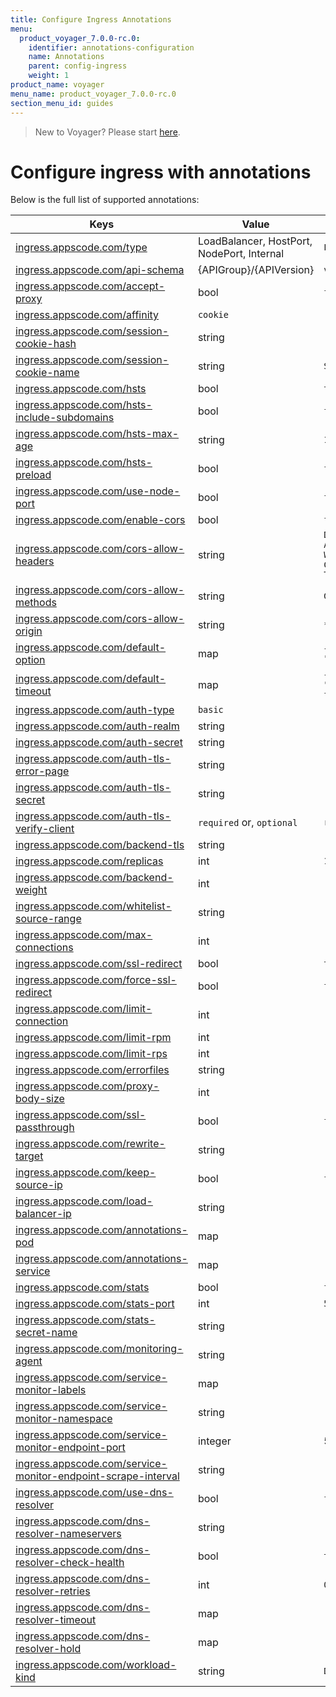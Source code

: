 ```yaml
---
title: Configure Ingress Annotations
menu:
  product_voyager_7.0.0-rc.0:
    identifier: annotations-configuration
    name: Annotations
    parent: config-ingress
    weight: 1
product_name: voyager
menu_name: product_voyager_7.0.0-rc.0
section_menu_id: guides
---
```


> New to Voyager? Please start [here](/products/voyager/7.0.0-rc.0/concepts/overview).

# Configure ingress with annotations

Below is the full list of supported annotations:

|  Keys  |   Value   |  Default |
|--------|-----------|----------|
| [ingress.appscode.com/type](/products/voyager/7.0.0-rc.0/concepts/README) | LoadBalancer, HostPort, NodePort, Internal | `LoadBalancer` |
| [ingress.appscode.com/api-schema](/products/voyager/7.0.0-rc.0/concepts/overview) | {APIGroup}/{APIVersion} | `voyager.appscode.com/v1beta1` |
| [ingress.appscode.com/accept-proxy](/products/voyager/7.0.0-rc.0/guides/ingress/configuration/accept-proxy) | bool | `false` |
| [ingress.appscode.com/affinity](/products/voyager/7.0.0-rc.0/guides/ingress/http/sticky-session) | `cookie` | |
| [ingress.appscode.com/session-cookie-hash](/products/voyager/7.0.0-rc.0/guides/ingress/http/sticky-session) | string | |
| [ingress.appscode.com/session-cookie-name](/products/voyager/7.0.0-rc.0/guides/ingress/http/sticky-session) | string | `SERVERID` |
| [ingress.appscode.com/hsts](/products/voyager/7.0.0-rc.0/guides/ingress/http/hsts) | bool | `true` |
| [ingress.appscode.com/hsts-include-subdomains](/products/voyager/7.0.0-rc.0/guides/ingress/http/hsts) | bool | `false` |
| [ingress.appscode.com/hsts-max-age](/products/voyager/7.0.0-rc.0/guides/ingress/http/hsts) | string | `15768000` |
| [ingress.appscode.com/hsts-preload](/products/voyager/7.0.0-rc.0/guides/ingress/http/hsts) | bool | `false` |
| [ingress.appscode.com/use-node-port](/products/voyager/7.0.0-rc.0/concepts/ingress-types/nodeport) | bool | `false` |
| [ingress.appscode.com/enable-cors](/products/voyager/7.0.0-rc.0/guides/ingress/http/cors) | bool | `false` |
| [ingress.appscode.com/cors-allow-headers](/products/voyager/7.0.0-rc.0/guides/ingress/http/cors) | string | `DNT,X-CustomHeader,Keep-Alive,User-Agent,X-Requested-With,If-Modified-Since,Cache-Control,Content-Type,Authorization` |
| [ingress.appscode.com/cors-allow-methods](/products/voyager/7.0.0-rc.0/guides/ingress/http/cors) | string | `GET,PUT,POST,DELETE,PATCH,OPTIONS` |
| [ingress.appscode.com/cors-allow-origin](/products/voyager/7.0.0-rc.0/guides/ingress/http/cors) | string | `*` |
| [ingress.appscode.com/default-option](/products/voyager/7.0.0-rc.0/guides/ingress/configuration/default-options) | map | `{"http-server-close": "true", "dontlognull": "true"}` |
| [ingress.appscode.com/default-timeout](/products/voyager/7.0.0-rc.0/guides/ingress/configuration/default-timeouts) | map | `{"connect": "50s", "server": "50s", "client": "50s", "client-fin": "50s", "tunnel": "50s"}` |
| [ingress.appscode.com/auth-type](/products/voyager/7.0.0-rc.0/guides/ingress/security/basic-auth) | `basic` | |
| [ingress.appscode.com/auth-realm](/products/voyager/7.0.0-rc.0/guides/ingress/security/basic-auth) | string | |
| [ingress.appscode.com/auth-secret](/products/voyager/7.0.0-rc.0/guides/ingress/security/basic-auth) | string | |
| [ingress.appscode.com/auth-tls-error-page](/products/voyager/7.0.0-rc.0/guides/ingress/security/tls-auth) | string | |
| [ingress.appscode.com/auth-tls-secret](/products/voyager/7.0.0-rc.0/guides/ingress/security/tls-auth) | string | |
| [ingress.appscode.com/auth-tls-verify-client](/products/voyager/7.0.0-rc.0/guides/ingress/security/tls-auth) | `required` or, `optional` | `required` |
| [ingress.appscode.com/backend-tls](/products/voyager/7.0.0-rc.0/guides/ingress/tls/backend-tls) | string | |
| [ingress.appscode.com/replicas](/products/voyager/7.0.0-rc.0/guides/ingress/scaling) | int | `1` |
| [ingress.appscode.com/backend-weight](/products/voyager/7.0.0-rc.0/guides/ingress/http/blue-green-deployment) | int | |
| [ingress.appscode.com/whitelist-source-range](/products/voyager/7.0.0-rc.0/guides/ingress/configuration/whitelist) | string | |
| [ingress.appscode.com/max-connections](/products/voyager/7.0.0-rc.0/guides/ingress/configuration/max-connections) | int | |
| [ingress.appscode.com/ssl-redirect](/products/voyager/7.0.0-rc.0/guides/ingress/configuration/ssl-redirect) | bool | `true` |
| [ingress.appscode.com/force-ssl-redirect](/products/voyager/7.0.0-rc.0/guides/ingress/configuration/ssl-redirect) | bool | `false` |
| [ingress.appscode.com/limit-connection](/products/voyager/7.0.0-rc.0/guides/ingress/configuration/rate-limit) | int | |
| [ingress.appscode.com/limit-rpm](/products/voyager/7.0.0-rc.0/guides/ingress/configuration/rate-limit) | int | |
| [ingress.appscode.com/limit-rps](/products/voyager/7.0.0-rc.0/guides/ingress/configuration/rate-limit) | int | |
| [ingress.appscode.com/errorfiles](/products/voyager/7.0.0-rc.0/guides/ingress/configuration/error-files) | string | |
| [ingress.appscode.com/proxy-body-size](/products/voyager/7.0.0-rc.0/guides/ingress/configuration/body-size) | int | |
| [ingress.appscode.com/ssl-passthrough](/products/voyager/7.0.0-rc.0/guides/ingress/configuration/ssl-passthrough) | bool | `false` |
| [ingress.appscode.com/rewrite-target](/products/voyager/7.0.0-rc.0/guides/ingress/configuration/rewrite-target) | string | |
| [ingress.appscode.com/keep-source-ip](/products/voyager/7.0.0-rc.0/guides/ingress/configuration/keep-source-ip) | bool | `false` |
| [ingress.appscode.com/load-balancer-ip](/products/voyager/7.0.0-rc.0/guides/ingress/configuration/loadbalancer-ip) | string | |
| [ingress.appscode.com/annotations-pod](/products/voyager/7.0.0-rc.0/guides/ingress/configuration/pod-annotations) | map | |
| [ingress.appscode.com/annotations-service](/products/voyager/7.0.0-rc.0/guides/ingress/configuration/service-annotations) | map | |
| [ingress.appscode.com/stats](/products/voyager/7.0.0-rc.0/guides/ingress/monitoring/haproxy-stats) | bool | `false` |
| [ingress.appscode.com/stats-port](/products/voyager/7.0.0-rc.0/guides/ingress/monitoring/haproxy-stats) | int | `56789` |
| [ingress.appscode.com/stats-secret-name](/products/voyager/7.0.0-rc.0/guides/ingress/monitoring/haproxy-stats) | string | |
| [ingress.appscode.com/monitoring-agent](/products/voyager/7.0.0-rc.0/guides/ingress/monitoring/using-coreos-prometheus-operator) | string  |         |
| [ingress.appscode.com/service-monitor-labels](/products/voyager/7.0.0-rc.0/guides/ingress/monitoring/using-coreos-prometheus-operator) | map     |         |
| [ingress.appscode.com/service-monitor-namespace](/products/voyager/7.0.0-rc.0/guides/ingress/monitoring/using-coreos-prometheus-operator) | string  |         |
| [ingress.appscode.com/service-monitor-endpoint-port](/products/voyager/7.0.0-rc.0/guides/ingress/monitoring/using-coreos-prometheus-operator) | integer | 56790   |
| [ingress.appscode.com/service-monitor-endpoint-scrape-interval](/products/voyager/7.0.0-rc.0/guides/ingress/monitoring/using-coreos-prometheus-operator) | string  |         |
| [ingress.appscode.com/use-dns-resolver](/products/voyager/7.0.0-rc.0/guides/ingress/http/external-svc#using-external-domain) | bool | `false` |
| [ingress.appscode.com/dns-resolver-nameservers](/products/voyager/7.0.0-rc.0/guides/ingress/http/external-svc#using-external-domain) | string | |
| [ingress.appscode.com/dns-resolver-check-health](/products/voyager/7.0.0-rc.0/guides/ingress/http/external-svc#using-external-domain) | bool | `true` |
| [ingress.appscode.com/dns-resolver-retries](/products/voyager/7.0.0-rc.0/guides/ingress/http/external-svc#using-external-domain) | int | `0` |
| [ingress.appscode.com/dns-resolver-timeout](/products/voyager/7.0.0-rc.0/guides/ingress/http/external-svc#using-external-domain) | map | |
| [ingress.appscode.com/dns-resolver-hold](/products/voyager/7.0.0-rc.0/guides/ingress/http/external-svc#using-external-domain) | map | |
| [ingress.appscode.com/workload-kind](/products/voyager/7.0.0-rc.0/guides/ingress/pod-placement#choosing-workload-kind) | string | `Deployment` |
